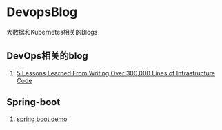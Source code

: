 # DevopsBlog

大数据和Kubernetes相关的Blogs

## DevOps相关的blog
1. [5 Lessons Learned From Writing Over 300,000 Lines of Infrastructure Code](https://blog.gruntwork.io/5-lessons-learned-from-writing-over-300-000-lines-of-infrastructure-code-36ba7fadeac1)


## Spring-boot
1. [spring boot demo](https://github.com/xkcoding/spring-boot-demo)
